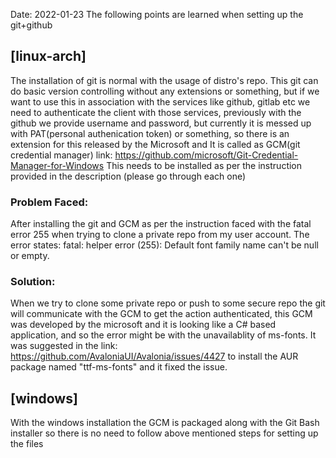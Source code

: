 Date: 2022-01-23
The following points are learned when setting up the git+github

## [linux-arch]
The installation of git is normal with the usage of distro's repo.
This git can do basic version controlling without any extensions or something, but if we want to use this in association with the services like github, gitlab etc we need to authenticate the client with those services, previously with the github we provide username and password, but currently it is messed up with PAT(personal authenication token) or something, so there is an extension for this released by the Microsoft and It is called as GCM(git credential manager)
link: https://github.com/microsoft/Git-Credential-Manager-for-Windows
This needs to be installed as per the instruction provided in the description (please go through each one)

### Problem Faced: 
After installing the git and GCM as per the instruction faced with the fatal error 255 when trying to clone a private repo from my user account.
The error states: fatal: helper error (255): Default font family name can't be null or empty.
### Solution: 
When we try to clone some private repo or push to some secure repo the git will communicate with the GCM to get the action authenticated, this GCM was developed by the microsoft and it is looking like a C# based application, and so the error might be with the unavailablity of ms-fonts.
It was suggested in the link: https://github.com/AvaloniaUI/Avalonia/issues/4427 to install the AUR package named "ttf-ms-fonts" and it fixed the issue.

## [windows]
With the windows installation the GCM is packaged along with the Git Bash installer so there is no need to follow above mentioned steps for setting up the files 
